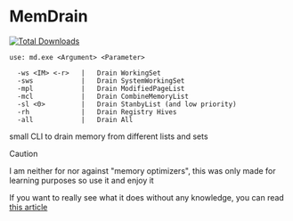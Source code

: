 # MemDrain
[![Total Downloads](https://img.shields.io/github/downloads/LuSlower/MemDrain/total.svg)](https://github.com/LuSlower/MemDrain/releases)

```
use: md.exe <Argument> <Parameter>

  -ws <IM> <-r>   |   Drain WorkingSet
  -sws            |   Drain SystemWorkingSet
  -mpl            |   Drain ModifiedPageList
  -mcl            |   Drain CombineMemoryList
  -sl <0>         |   Drain StanbyList (and low priority)
  -rh             |   Drain Registry Hives
  -all            |   Drain All
```

small CLI to drain memory from different lists and sets
> [!CAUTION]
> I am neither for nor against "memory optimizers", this was only made for learning purposes so use it and enjoy it
> 
> If you want to really see what it does without any knowledge, you can read [this article](https://www.itprotoday.com/cloud-computing/memory-optimization-hoax)
